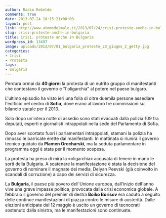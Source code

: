 ```yaml
---
author: Radio Rebelde
comments: true
date: 2013-07-24 18:15:21+00:00
layout: post
link: http://www.atomodelmale.it/2013/07/24/crisi-proteste-anche-in-bulgaria/
slug: crisi-proteste-anche-in-bulgaria
title: Crisi, proteste anche in Bulgaria
wordpress_id: 13497
image: uploads/2013/07/01_bulgaria_proteste_23_giugno_2_getty.jpg
categories:
- Crisi
- Protesta
tags:
- Bulgaria
---
```


Perdura ormai da **40 giorni** la protesta di un nutrito gruppo di manifestanti che contestano il governo e "l'oligarchia" al potere nel paese bulgaro.

L'ultimo episodio ha visto ieri una folla di oltre duemila persone assediare l'edificio nel centro di **Sofia**, dove erano al lavoro tre commissioni sul bilancio statale per il 2013.

Solo dopo un'intera notte di assedio sono stati evacuati dalla polizia 109 fra deputati, esperti e giornalisti intrappolati nella sede del Parlamento di Sofia.

Dopo aver scortato fuori i parlamentari intrappolati, stamani la polizia ha rimosso le barricate erette dai manifestanti. In mattinata si riunirà il governo tecnico guidato da **Plamen Orecharski**, ma la seduta parlamentare in programma oggi è stata per il momento sospesa.

La protesta ha preso di mira la «oligarchia» accusata di tenere in mano le sorti della Bulgaria. A scatenare la manifestazione è stata la decisione del governo di nominare il magnate dei media, Delyan Peevski (già coinvolto in scandali di corruzione) a capo dei servizi di sicurezza.

La **Bulgaria**, il paese più povero dell'Unione europea, dall'inizio dell'anno vive una grave impasse politica, provocata dalla crisi economica globale. A febbraio il governo del premier di destra **Boiko Borisov** era caduto a seguito delle continue manifestazioni di piazza contro le misure di austerità. Dalle elezioni anticipate del 12 maggio è uscito un governo di tecnocrati sostenuto dalla sinistra, ma le manifestazioni sono continuate.
